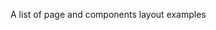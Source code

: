 A list of page and components layout examples

<templates group='pages' />

<templates group='forms' />

<templates group='cards' />

<templates group='charts' />

